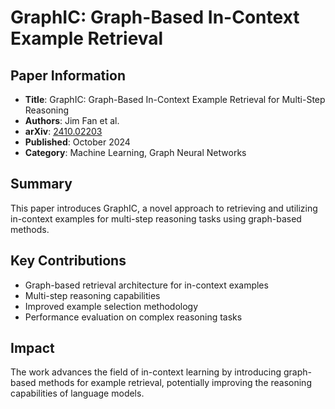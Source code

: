 # GraphIC: Graph-Based In-Context Example Retrieval

## Paper Information
- **Title**: GraphIC: Graph-Based In-Context Example Retrieval for Multi-Step Reasoning
- **Authors**: Jim Fan et al.
- **arXiv**: [2410.02203](https://arxiv.org/abs/2410.02203)
- **Published**: October 2024
- **Category**: Machine Learning, Graph Neural Networks

## Summary
This paper introduces GraphIC, a novel approach to retrieving and utilizing in-context examples for multi-step reasoning tasks using graph-based methods.

## Key Contributions
- Graph-based retrieval architecture for in-context examples
- Multi-step reasoning capabilities
- Improved example selection methodology
- Performance evaluation on complex reasoning tasks

## Impact
The work advances the field of in-context learning by introducing graph-based methods for example retrieval, potentially improving the reasoning capabilities of language models.
